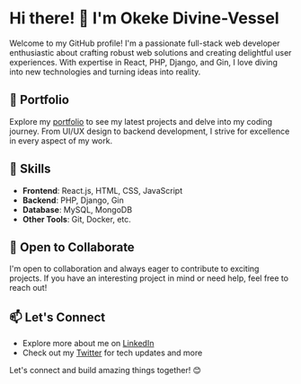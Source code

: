 # Hi there! 👋 I'm Okeke Divine-Vessel

Welcome to my GitHub profile! I'm a passionate full-stack web developer enthusiastic about crafting robust web solutions and creating delightful user experiences. With expertise in React, PHP, Django, and Gin, I love diving into new technologies and turning ideas into reality.

## 🚀 Portfolio
Explore my [portfolio](https://okekedivine.vercel.app/) to see my latest projects and delve into my coding journey. From UI/UX design to backend development, I strive for excellence in every aspect of my work.

## 🔧 Skills
- **Frontend**: React.js, HTML, CSS, JavaScript
- **Backend**: PHP, Django, Gin
- **Database**: MySQL, MongoDB
- **Other Tools**: Git, Docker, etc.

## 🌱 Open to Collaborate
I'm open to collaboration and always eager to contribute to exciting projects. If you have an interesting project in mind or need help, feel free to reach out!

## 📫 Let's Connect
- Explore more about me on [LinkedIn](https://www.linkedin.com/in/okeke-divine-vessel/)
- Check out my [Twitter](https://twitter.com/divinho__) for tech updates and more

Let's connect and build amazing things together! 😊


<!--
**Okeke-Divine/Okeke-Divine** is a ✨ _special_ ✨ repository because its `README.md` (this file) appears on your GitHub profile.

Here are some ideas to get you started:

- 🔭 I’m currently working on ...
- 🌱 I’m currently learning ...
- 👯 I’m looking to collaborate on ...
- 🤔 I’m looking for help with ...
- 💬 Ask me about ...
- 📫 How to reach me: ...
- 😄 Pronouns: ...
- ⚡ Fun fact: ...
-->
